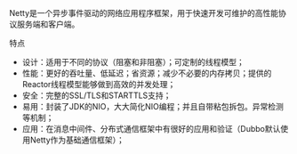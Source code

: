 Netty是一个异步事件驱动的网络应用程序框架，用于快速开发可维护的高性能协议服务端和客户端。

特点

- 设计：适用于不同的协议（阻塞和非阻塞）；可定制的线程模型；
- 性能：更好的吞吐量、低延迟；省资源；减少不必要的内存拷贝；提供的Reactor线程模型能够做到高效的并发处理；
- 安全：完整的SSL/TLS和STARTTLS支持；
- 易用：封装了JDK的NIO，大大简化NIO编程；并且自带粘包拆包。异常检测等机制；
- 应用：在消息中间件、分布式通信框架中有很好的应用和验证（Dubbo默认使用Netty作为基础通信框架）；